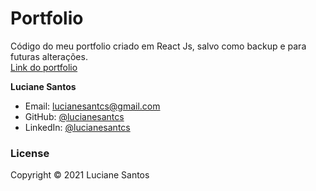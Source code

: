 # Portfolio

Código do meu portfolio criado em React Js, salvo como backup e para futuras alterações.
<br>
<a href="https://lucianesantcs.github.io/">Link do portfolio</a>

**Luciane Santos**

- Email: lucianesantcs@gmail.com
- GitHub: [@lucianesantcs](https://github.com/lucianesantcs)
- LinkedIn: [@lucianesantcs](https://linkedin.com/in/lucianesantcs)

### License

Copyright © 2021 Luciane Santos
